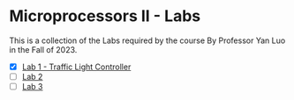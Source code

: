 # Microprocessors II - Labs
This is a collection of the Labs required by the course By Professor Yan Luo in the Fall of 2023.

- [x] [Lab 1 - Traffic Light Controller](Lab1)
- [ ] [Lab 2](Lab2)
- [ ] [Lab 3](Lab3)
